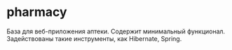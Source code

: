# pharmacy
 База для веб-приложения аптеки. Содержит минимальный функционал. Задействованы такие инструменты, как Hibernate, Spring.
